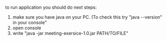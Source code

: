 to run application you should do next steps:
1. make sure you have java on your PC. (To check this try "java --version" in your console"
2. open console 
3. write "java -jar meeting-exersice-1.0.jar PATH/TO/FILE"

